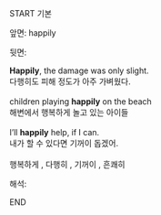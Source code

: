 START
기본

앞면:
happily


뒷면:
<div><b>Happily</b>, the damage was only slight. </div><div>다행히도 피해 정도가 아주 가벼웠다.</div><div><br></div><div><div>children playing <b>happily</b> on the beach </div><div>해변에서 행복하게 놀고 있는 아이들</div></div><div><br></div><div><div>I’ll <b>happily</b> help, if I can. </div><div>내가 할 수 있다면 기꺼이 돕겠어.</div></div><div><br></div><div>행복하게 , 다행히 , <span>기꺼이</span><span> , </span><span>흔쾌히</span></div>


해석:
<!--ID: 1746614454024-->
END